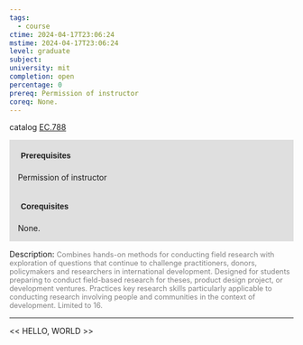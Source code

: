 ```yaml
---
tags:
  - course
ctime: 2024-04-17T23:06:24
mstime: 2024-04-17T23:06:24
level: graduate
subject: 
university: mit
completion: open
percentage: 0
prereq: Permission of instructor
coreq: None.
---
```


catalog [EC.788](http://student.mit.edu/catalog/mECa.html#EC.788)

<span style="display: block; padding: 15px; background-color: rgb(100, 100, 100, 0.2);"><font id="m_prereq3877_0" style="display: block; font-family: Arial, sans-serif; font-weight: bold; padding: 5px">Prerequisites</font><br><span id="prereq3877_0">Permission of instructor</span></span>
<span style="display: block; padding: 15px; background-color: rgb(100, 100, 100, 0.2);"><font id="m_coreq3877_0" style="display: block; font-family: Arial, sans-serif; font-weight: bold; padding: 5px">Corequisites</font><br><span id="coreq3877_0">None.</span></span>

<font style="">Description:</font>
<font style="color: grey; font-size: 0.8rem;">Combines hands-on methods for conducting field research with exploration of questions that continue to challenge practitioners, donors, policymakers and researchers in international development. Designed for students preparing to conduct field-based research for theses, product design project, or development ventures. Practices key research skills particularly applicable to conducting research involving people and communities in the context of development. Limited to 16.</font>



---

<< HELLO, WORLD >>
